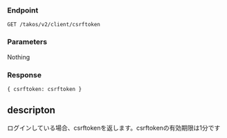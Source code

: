 ### Endpoint
`````
GET /takos/v2/client/csrftoken
`````
### Parameters
Nothing

### Response
`````
{ csrftoken: csrftoken }
`````
## descripton
ログインしている場合、csrftokenを返します。csrftokenの有効期限は1分です